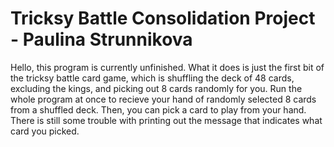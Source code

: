 # Tricksy Battle Consolidation Project - Paulina Strunnikova
Hello, this program is currently unfinished. What it does is just the first bit of the tricksy battle card game, which is shuffling the deck of 48 cards, excluding the kings, and picking out 8 cards randomly for you. Run the whole program at once to recieve your hand of randomly selected 8 cards from a shuffled deck. Then, you can pick a card to play from your hand. There is still some trouble with printing out the message that indicates what card you picked.